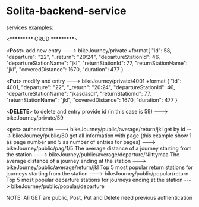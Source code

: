 # Solita-backend-service

services examples:

<********* CRUD *********>

<**Post**>
add new entry
---> bikeJourney/private
+format{
    "id": 58,
    "departure": "22",
    "_return": "20:24",
    "departureStationId": 46,
    "departureStationName": "jkl",
    "returnStationId": 77,
    "returnStationName": "jkl",
    "coveredDistance": 1670,
    "duration": 477
}

<**Put**>
modify and entry 
---> bikeJourney/private/4001
+format 
{
    "id": 4001,
    "departure": "22",
    "_return": "20:24",
    "departureStationId": 46,
    "departureStationName": "jkasdasdl",
    "returnStationId": 77,
    "returnStationName": "jkl",
    "coveredDistance": 1670,
    "duration": 477
}

<**DELETE**>
to delete and entry provide id (in this case is 59)
---> bikeJourney/private/59

<**get**>
authenticate
---> bikeJourney/public/average/return/jkl
get by id
---> bikeJourney/public/60
get all information with page (this example show 1 as page number and 5 as number of entries for pages)
---> bikeJourney/public/pag/1/5
The average distance of a journey starting from the station
---> bikeJourney/public/average/departure/Niittymaa
The average distance of a journey ending at the station
---> bikeJourney/public/average/return/jkl
Top 5 most popular return stations for journeys starting from the station
---> bikeJourney/public/popular/return
Top 5 most popular departure stations for journeys ending at the station
---> bikeJourney/public/popular/departure

NOTE: All GET are public, Post, Put and Delete need previous authentication